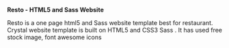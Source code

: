 **Resto - HTML5 and Sass Website**

Resto is a one page  html5 and Sass website template best for restaurant.
Crystal website template is built on HTML5 and CSS3 Sass .
It has used free stock image, font awesome icons
